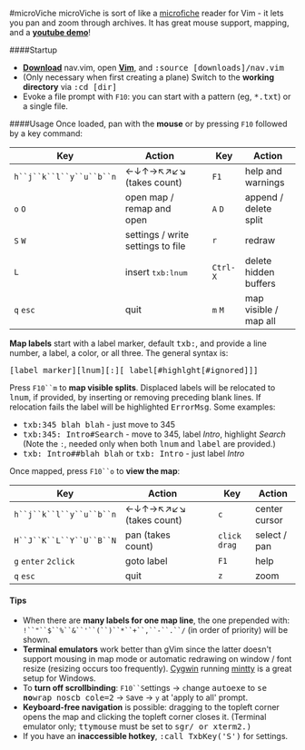 #microViche
microViche is sort of like a [microfiche](http://www.wisegeek.org/what-is-microfiche.htm) reader for Vim - it lets you pan and zoom through archives. It has great mouse support, mapping, and a **[youtube demo](http://www.youtube.com/watch?v=xkED6Mv_4bc)**!

####Startup
- **[Download](https://raw.github.com/q335r49/textabyss/master/nav.vim)** nav.vim, open **[Vim](http://www.vim.org)**, and <samp>:source [downloads]/nav.vim</samp>
- (Only necessary when first creating a plane) Switch to the **working directory** via <samp>:cd [dir]</samp> 
- Evoke a file prompt with `F10`: you can start with a pattern (eg, <samp>*.txt</samp>) or a single file.

####Usage
Once loaded, pan with the **mouse** or by pressing `F10` followed by a key command:

Key | Action | | Key | Action
--- | --- | --- | --- | ---
`h``j``k``l``y``u``b``n` | ←↓↑→↖↗↙↘ (takes count) || `F1` | help and warnings
`o` `O` | open map / remap and open || `A` `D` | append / delete split
`S` `W` | settings / write settings to file || `r` | redraw
`L` | insert <samp>txb:lnum</samp> || `Ctrl-X` | delete hidden buffers
`q` `esc` | quit || `m` `M` | map visible / map all

**Map labels** start with a label marker, default <samp>txb:</samp>, and provide a line number, a label, a color, or all three. The general syntax is:

<samp>[label marker][lnum][:][ label[#highlght[#ignored]]]</samp>

Press `F10``m` to **map visible splits**. Displaced labels will be relocated to <samp>lnum</samp>, if provided, by inserting or removing preceding blank lines. If relocation fails the label will be highlighted <samp>ErrorMsg</samp>. Some examples:
- <samp>txb:345 blah blah</samp> - just move to 345
- <samp>txb:345: Intro#Search</samp> - move to 345, label *Intro*, highlight *Search*  
(Note the `:`, needed only when both <samp>lnum</samp> and <samp>label</samp> are provided.)
- <samp>txb: Intro##blah blah</samp> or <samp>txb: Intro</samp> - just label *Intro*

Once mapped, press `F10``o` to **view the map**:

Key | Action | | Key | Action
--- | --- | --- | --- | ---
`h``j``k``l``y``u``b``n` | ←↓↑→↖↗↙↘ (takes count) || `c` | center cursor
`H``J``K``L``Y``U``B``N` | pan (takes count) || `click` `drag` | select / pan
`g` `enter` `2click` | goto label || `F1` | help
`q` `esc` | quit || `z` | zoom

#### Tips
- When there are **many labels for one map line**, the one prepended with: `!``"``$``%``&``'``(``)``*``+``,``-``.``/` (in order of priority) will be shown.
- **Terminal emulators** work better than gVim since the latter doesn't support mousing in map mode or automatic redrawing on window / font resize (resizing occurs too frequently). [Cygwin](http://www.cygwin.com/) running [mintty](https://code.google.com/p/mintty/) is a great setup for Windows.
- To **turn off scrollbinding**: `F10``S`ettings → `c`hange <samp>autoexe</samp> to <samp>se </samp>**<samp>no</samp>**<samp>wrap noscb cole=2</samp> → `S`ave → `y` at 'apply to all' prompt.
- **Keyboard-free navigation** is possible: dragging to the topleft corner opens the map and clicking the topleft corner closes it. (Terminal emulator only; <samp>ttymouse</samp> must be set to <samp>sgr/<samp> or <samp>xterm2</samp>.)
- If you have an **inaccessible hotkey**, <samp>:call TxbKey('S')</samp> for `S`ettings.
